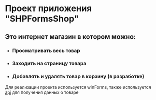 # Проект приложения "SHPFormsShop"
## Это интернет магазин в котором можно:
- ### Просматривать весь товар 
- ### Заходить на страницу товара 
- ### Добавлять и удалять товар в корзину (в разработке)

Для реализации проекта используется winForms, также используется [api](https://fakestoreapi.com/) для получения данных  о товаре


